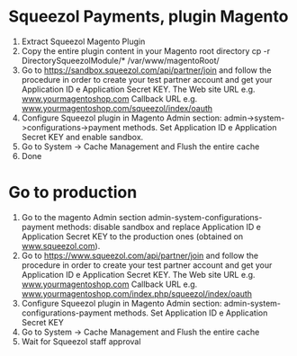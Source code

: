 # Squeezol Payments, plugin Magento
1. Extract Squeezol Magento Plugin
2. Copy the entire plugin content in your Magento root directory cp -r DirectorySqueezolModule/* /var/www/magentoRoot/
3. Go to https://sandbox.squeezol.com/api/partner/join and follow the procedure in
        order to create your test partner account and get your Application ID e Application
        Secret KEY. The Web site URL e.g. www.yourmagentoshop.com Callback URL e.g.
        www.yourmagentoshop.com/squeezol/index/oauth
4. Configure Squeezol plugin in Magento Admin section: admin->system->configurations->payment
        methods. Set Application ID e Application Secret KEY and enable sandbox.
5. Go to System -> Cache Management and Flush the entire cache
6. Done
#  Go to production
1. Go to the magento Admin section admin-system-configurations-payment methods: disable sandbox and replace Application ID e Application Secret KEY to the production ones (obtained on www.squeezol.com).
2. Go to https://www.squeezol.com/api/partner/join and follow the procedure in order to create your test partner account and get your Application ID e Application Secret KEY. The Web site URL e.g. www.yourmagentoshop.com Callback URL e.g. www.yourmagentoshop.com/index.php/squeezol/index/oauth
3. Configure Squeezol plugin in Magento Admin section: admin-system-configurations-payment methods. Set Application ID e Application Secret KEY
4. Go to System -> Cache Management and Flush the entire cache
4.  Wait for Squeezol staff approval